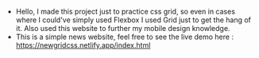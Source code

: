 * Hello, I made this project just to practice css grid, so even in cases where I could've simply used Flexbox I used Grid just to get the hang of it. Also used this website to further my mobile design knowledge.
* This is a simple news website, feel free to see the live demo here : https://newgridcss.netlify.app/index.html

